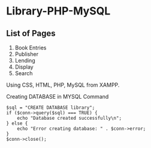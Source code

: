 # Library-PHP-MySQL

## List of Pages
1. Book Entries 
2. Publisher
3. Lending 
4. Display
5. Search

Using CSS, HTML, PHP, MySQL from XAMPP.

Creating DATABASE in MYSQL Command
```
$sql = "CREATE DATABASE library";
if ($conn->query($sql) === TRUE) {
    echo "Database created successfully\n";
} else {
    echo "Error creating database: " . $conn->error;
}
$conn->close();
```
